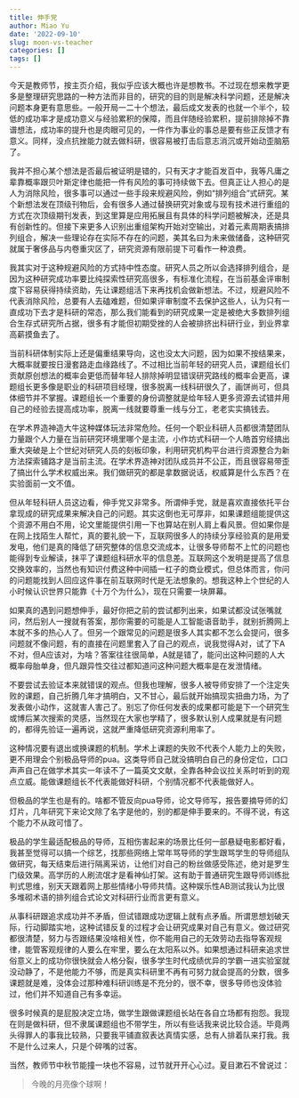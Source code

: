 ```yaml
---
title: 伸手党
author: Miao Yu
date: '2022-09-10'
slug: moon-vs-teacher
categories: []
tags: []
---
```

今天是教师节，按主页介绍，我似乎应该大概也许是想教书。不过现在想来教学更多是整理研究思路的一种方法而非目的，研究的目的则是解决科学问题，还是解决问题本身更有意思些。一般开局一二十个想法，最后成文发表的也就一个半个，较低的成功率才是成功意义与经验累积的保障，而且伴随经验累积，提前排除掉不靠谱想法，成功率的提升也是肉眼可见的，一件作为事业的事总是要有些正反馈才有意义。同样，没点抗挫能力就去做科研，很容易被打击后意志消沉或开始动歪脑筋了。

我并不担心某个想法是否最后被证明是错的，只有天才才能百发百中，我等凡庸之辈靠概率跟贝叶斯定律也能把一件有风险的事可持续做下去。但真正让人担心的是人为消除风险，很多事可以通过一些手段来规避风险，例如“排列组合”式研究。某个新想法发在顶级刊物后，会有很多人通过替换研究对象或与现有技术进行重组的方式在次顶级期刊发表，到这里算是应用拓展且有具体的科学问题被解决，还是具有创新性的。但接下来更多人识别出重组架构开始对空输出，对着元素周期表搞排列组合，解决一些理论存在实际不存在的问题，美其名曰为未来做储备，这种研究就属于奢侈品与内卷重灾区了，研究资源有限前提下可看作一种浪费。

我其实对于这种规避风险的方式持中性态度。研究人员之所以会选择排列组合，是因为这种研究成功率要比纯探索性研究高很多，有标准化流程，在当前基金评审制度下容易获得持续资助，先让课题组活下来再找机会做新想法。不过，规避风险不代表消除风险，总要有人去磕难题，但如果评审制度不去保护这些人，认为只有一直成功下去才是科研的常态，那么我们能看到的研究成果一定是被绝大多数排列组合生存式研究所占据，很多有才能但初期受挫的人会被排挤出科研行业，到业界拿高薪摸鱼去了。

当前科研体制实际上还是偏重结果导向，这也没太大问题，因为如果不按结果来，大概率就要按日漫套路走血缘路线了。不过相比当前年轻的研究人员，课题组长们贡献原创想法的概率会更低而替年轻人排除掉明显错误研究路线的概率会更高，课题组长更多像是职业的科研项目经理，很多脱离一线科研很久了，画饼尚可，但具体细节并不掌握。课题组长一个重要的身份调整就是给年轻人更多资源去试错并用自己的经验去提高成功率，脱离一线就要尊重一线与分工，老老实实搞钱去。

在学术界造神造大牛这种媒体玩法非常危险。任何一个职业科研人员都很清楚团队力量跟个人力量在当前研究环境里哪个是主流，小作坊式科研一个人皓首穷经搞出重大突破是上个世纪对研究人员的刻板印象，利用研究机构平台进行资源整合为新方法探索铺路才是当前主流。在学术界造神对团队成员并不公正，而且很容易带歪了搞出什么学术权威出来。我们做研究的都是拿数据说话，权威算是什么东西？在实验面前一文不值。

但从年轻科研人员这边看，伸手党又非常多。所谓伸手党，就是喜欢直接依托平台拿现成的研究成果来解决自己的问题。其实这倒也无可厚非，如果课题组能提供这个资源不用白不用，论文里能提供引用一下也算站在别人肩上看风景。但如果你是在网上找陌生人帮忙，真的要礼貌一下，互联网很多人的持续分享经验真的是用爱发电，他们是真的降低了研究整体的信息交流成本，让很多导师帮不上忙的问题也能得到专业解读，抹平了课题组科研水平的信息差。互联网这个发明是提高了信息交换效率的，当然也有知识付费这种中间插一杠子的商业模式，但总体而言，你问的问题能找到人回应这件事在前互联网时代是无法想象的。想我这种上个世纪的人小时候认识世界只能靠《十万个为什么》，现在只需要一块屏幕。

如果真的遇到问题想伸手，最好你把之前的尝试都列出来，如果试都没试张嘴就问，然后别人一搜就有答案，那你需要的可能是人工智能语音助手，就别折腾网上本就不多的热心人了。但另一个跟常见的问题是很多人其实都不怎么会提问，很多问题就不像问题，有的直接在问题里套入了自己的观点，说我觉得A对，试了下A不对，但A应该对，为啥？答案往往很简单，A就是错了，能问出这种问题的人大概率母胎单身，但凡跟异性交往过都知道问这种问题大概率是在发泄情绪。

不要尝试去验证本来就错误的观点。但我也理解，很多人被导师安排了一个注定失败的课题，自己折腾几年才搞明白，又不甘心，最后就开始搞现实扭曲力场，为了发表做小动作，这就害人害己了。别忘了你任何发表的成果都可能是下一个研究生或博后某次搜索的灵感，当然现在大家也学精了，很多默认别人成果就是有问题的，都得先验证一遍再说，这就严重降低研究资源利用率了。

这种情况要有退出或换课题的机制。学术上课题的失败不代表个人能力上的失败，更不用理会个别极品导师的pua。这类导师自己就没搞明白自己的身份定位，口口声声自己在做学术其实一年读不了一篇英文文献，全靠各种会议拉关系时听到的观点立威。能做课题组长不代表能做好科研，个别情况都不代表能做好人。

但极品的学生也是有的。啥都不管反向pua导师，论文导师写，报告要摘导师的幻灯片，几年研究下来论文除了名字是他的，别的都是伸手要来的。不得不说，有这个能力不从政可惜了。

极品的学生最适配极品的导师，互相伤害起来的场景比任何一部悬疑电影都好看，我甚至觉得可以搞一个综艺，找那些网络上常年骂导师的学生跟骂学生的导师组队做研究，每天结束后进行隔离采访，让他们对自己的粉丝做感受陈述，绝对是罗生门级效果。高学历的人刷流氓才是看神仙打架。这有助于普通研究生跟导师训练批判式思维，别天天跟着网上那些情绪小导师共情。这种娱乐性AB测试我认为比很多堆砌术语的排列组合式论文对科研行业而言更有意义。

从事科研跟追求成功并不矛盾，但试错跟成功逻辑上就有点矛盾。所谓思想划破天际，行动脚踏实地，这种试错反复的过程才会让研究成果对自己有意义。做过研究都很清楚，努力与否跟结果没啥相关性，你不能用自己的无效劳动去指导客观规律，能管客观规律的人要么在牢里，要么在太阳系以外。如果想通过科研来追求世俗意义上的成功你很快就会人格分裂，很多学生时代成绩优异的学霸一进实验室就没动静了，不是他能力不够，而是真实科研里不再有可努力就会提高的分数，很多课题就是难，没体会过那种难科研训练是不充分的，很不幸，很多导师也没体验过，他们并不知道自己有多幸运。

很多时候真的是屁股决定立场，做学生跟做课题组长站在各自立场都有抱怨。我现在则是做科研，但不隶属课题组也不带学生，所以有些话我来说比较合适。毕竟两头得罪人的事我比较熟，只要我平铺直叙表达真情实感，总有人排着队来打我。我不是什么过来人，只是个碎嘴的过客。

当然，教师节中秋节能撞一块也不容易，过节就开开心心过。夏目漱石不曾说过：

> 今晚的月亮像个球啊！
